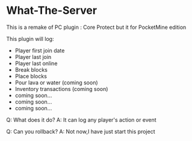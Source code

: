 # What-The-Server
This is a remake of PC plugin : Core Protect but it for PocketMine edition

This plugin will log:
- Player first join date
- Player last join
- Player last online
- Break blocks
- Place blocks
- Pour lava or water (coming soon)
- Inventory transactions (coming soon)
- coming soon...
- coming soon...
- coming soon...

Q: What does it do?
A: It can log any player's action or event

Q: Can you rollback?
A: Not now,I have just start this project
